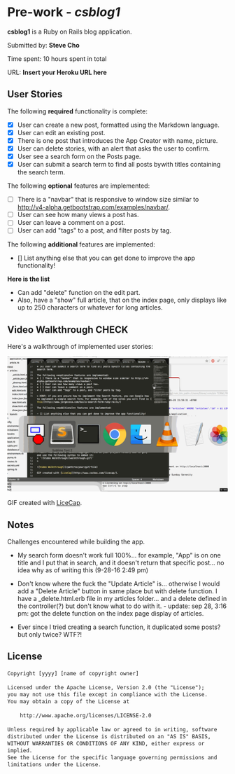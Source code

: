 # Pre-work - *csblog1*

**csblog1** is a Ruby on Rails blog application.

Submitted by: **Steve Cho**

Time spent: 10 hours spent in total

URL: **Insert your Heroku URL here**

## User Stories

The following **required** functionality is complete:

* [X] User can create a new post, formatted using the Markdown language.
* [x] User can edit an existing post.
* [x] There is one post that introduces the App Creator with name, picture.
* [x] User can delete stories, with an alert that asks the user to confirm.
* [x] User see a search form on the Posts page.
* [x] User can submit a search term to find all posts bywith titles containing the search term.

The following **optional** features are implemented:
* [ ] There is a "navbar" that is responsive to window size similar to http://v4-alpha.getbootstrap.com/examples/navbar/. 
* [ ] User can see how many views a post has. 
* [ ] User can leave a comment on a post.
* [ ] User can add "tags" to a post, and filter posts by tag. 

The following **additional** features are implemented:

- [] List anything else that you can get done to improve the app functionality!

**Here is the list**
- Can add "delete" function on the edit part. 
- Also, have a "show" full article, that on the index page, only displays like up to 250 characters or whatever for long articles. 



## Video Walkthrough CHECK

Here's a walkthrough of implemented user stories:

![Video Walkthrough](walkthrough.gif)

GIF created with [LiceCap](http://www.cockos.com/licecap/).

## Notes

Challenges encountered while building the app.

- My search form doesn't work full 100%... for example, "App" is on one title and I put that in search, and it doesn't return that specific post... no idea why as of writing this (9-28-16 2:49 pm)

- Don't know where the fuck the "Update Article" is... otherwise I would add a "Delete Article" button in same place but with delete function. I have a _delete.html.erb file in my articles folder... and a delete defined in the controller(?) but don't know what to do with it.  - update: sep 28, 3:16 pm: got the delete function on the index page display of articles. 

- Ever since I tried creating a search function, it duplicated some posts? but only twice? WTF?!

## License

    Copyright [yyyy] [name of copyright owner]

    Licensed under the Apache License, Version 2.0 (the "License");
    you may not use this file except in compliance with the License.
    You may obtain a copy of the License at

        http://www.apache.org/licenses/LICENSE-2.0

    Unless required by applicable law or agreed to in writing, software
    distributed under the License is distributed on an "AS IS" BASIS,
    WITHOUT WARRANTIES OR CONDITIONS OF ANY KIND, either express or implied.
    See the License for the specific language governing permissions and
    limitations under the License.